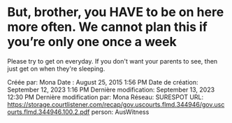 # But, brother, you HAVE to be on here more often. We cannot plan this if  you’re only one once a week
Please try to get on everyday. If you don't want your parents to see, then just get on when they're sleeping.

Créée par: Mona
Date : August 25, 2015 1:56 PM
Date de création: September 12, 2023 1:16 PM
Dernière modification: September 13, 2023 12:30 PM
Dernière modification par: Mona
Réseau: SURESPOT
URL: https://storage.courtlistener.com/recap/gov.uscourts.flmd.344946/gov.uscourts.flmd.344946.100.2.pdf
person: AusWitness
